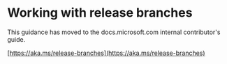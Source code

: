 # Working with release branches

This guidance has moved to the docs.microsoft.com internal contributor's guide.

[https://aka.ms/release-branches](https://aka.ms/release-branches)
